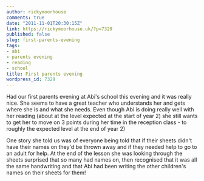 ```yaml
---
author: rickymoorhouse
comments: true
date: "2011-11-01T20:30:15Z"
link: https://rickymoorhouse.uk/?p=7329
published: false
slug: first-parents-evening
tags:
- abi
- parents evening
- reading
- school
title: First parents evening
wordpress_id: 7329
---
```


Had our first parents evening at Abi's school this evening and it was really nice. She seems to have a great teacher who understands her and gets where she is and what she needs. Even though Abi is doing really well with her reading (about at the level expected at the start of year 2) she still wants to get her to move on 3 points during her time in the reception class - to roughly the expected level at the end of year 2)

One story she told us was of everyone being told that if their sheets didn't have their names on they'd be thrown away and if they needed help to go to an adult for help. At the end of the lesson she was looking through the sheets surprised that so many had names on, then recognised that it was all the same handwriting and that Abi had been writing the other children's names on their sheets for them!

